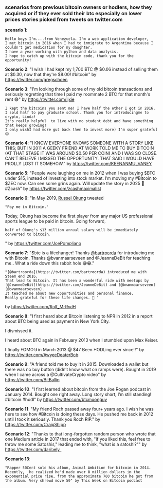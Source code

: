 ### scenarios from previous bitcoin owners or hodlers, how they acquired or if they ever sold their btc especially on lower prices stories picked from tweets on twitter.com
**scenario 1**: 
```
Hello boys I'm....from Venezuela. I'm a web application developer, 
I met bitcoin in 2016 when I had to immigrate to Argentina because I couldn't get medication for my daughter. 
I have a year working with python and data analysis.
I hope to catch up with the bitcoin code, thank you for the opportunity!
```
**Scenario 2**: 
"I wish I had kept my 1,700 BTC @ $0.06 instead of
selling them at $0.30, now that they're $8.00! 
#bitcoin" by https://twitter.com/gregschoen
 
**Scenario 3**: 
"I'm looking through some of my old bitcoin transactions 
and seriously regretting that time I paid my roommate 2 BTC
for that month's rent 😅" by https://twitter.com/ljxie

```
I kept the bitcoins you sent me! I have half the ether I got in 2016. 
I sold half to pay graduate school. Thank you for introducingme to crypto, Linda!
It's really helpful  to live with no student debt and have something that keeps growing! 
I only wishI had more gut back then to invest more) I'm super grateful😊
```
**Scenario 4**: 
"I KNOW EVERYONE KNOWS SOMEONE WITH A STORY LIKE THIS; BUT IN 2011 A GEEKY FRIEND AT WORK TOLD ME TO BUY BITCOIN (AT THAT STAGE IT WAS AROUND $0.50 PER COIN) AND I WAS SO CLOSE. CAN'T BELIEVE I MISSED THE OPPORTUNITY. 
THAT SAID I WOULD HAVE PROLLY LOST IT SOMEHOW." by https://twitter.com/KEENANMULVANEY

**Scenario 5**: 
"People were laughing on me in 2012 when I was buying $BTC under $15, instead of investing into stock market. I’m moving my #Bitcoin to $ZEC now. Can see some grins again. Will update the story in 2025 👋 #Zcash" by https://twitter.com/zcashmaximalist

**Scenario 6**: 
"In May 2019, [Russel Okung](https://twitter.com/RussellOkung) tweeted
```
"Pay me in Bitcoin."
```
Today, Okung has become the first player from any major US professional sports league to be paid in bitcoin.
Going forward, 
```
half of Okung's $13 million annual salary will be immediately converted to bitcoin.
```
" by https://twitter.com/JoePompliano

**Scenario 7**: "$btc is a lifechanger!
Thanks [@bartroorda](https://twitter.com/bartroorda) for introducing me with Bitcoin. Thanks @bvanmaarseveen and @JeanneDeBit for teaching me..
What a ride down this rabbit hole 😁😁."
```
"[@bartroorda](https://twitter.com/bartroorda) introduced me with Steem end 2016. 
That lead to Bitcoin. It has been a wonderful ride with meetups by [@JeanneDeBit](https://twitter.com/JeanneDeBit) and [@bvanmaarseveen](@bvanmaarseveen). 
It teached me about new opportunities and personal finance. 
Really grateful for these life changes. 🙌 "
```
by https://twitter.com/Rolf_MrRvdH

**Scenario 8**: "I first heard about Bitcoin listening to NPR in 2012 in a report about BTC being used as payment in New York City.

I dismissed it.

I heard about BTC again in February 2013 when I stumbled upon Max Keiser.

I finally FOMO’d in March 2013 @ $47
Been HODLing ever since!!" by https://twitter.com/AwyeeDeaterBob

**Scenario 9**: "A friend told me to buy it in 2015. Downloaded a wallet but there was no buy button (didn’t know what on ramps were). Bought in 2019 when I came across a @CultivateCrypto video" by https://twitter.com/BitBallin

**Scenario 10**: "I first learned about bitcoin from the Joe Rogan podcast in January 2014. Bought one right away. Long story short, I’m still standing! #bitcoin #hodl" by https://twitter.com/btcmoonguy

**Scenario 11**: "My friend Roch passed away four+ years ago. I wish he was here to see how #Bitcoin is doing these days. He pushed me back in 2012 until I took it seriously. Thank you Roch RIP." by https://twitter.com/CraigShipp

**Scenario 12**: "Thanks to that long-forgotten random person who wrote that one Medium article in 2017 that ended with, "if you liked this, feel free to throw me some Satoshis," leading me to think, "what is a satoshi?"" by https://twitter.com/daribely_

**Scenario 13**: 
```
"Rapper 50Cent sold his album, Animal Ambition for bitcoin in 2014. Recently,  he realized he'd made over 8 million dollars in the exponential price rise, from the approximate 700 bitcoin he got from the album. Very shrewd move 50" by This Week on Bitcoin podcast 
```

